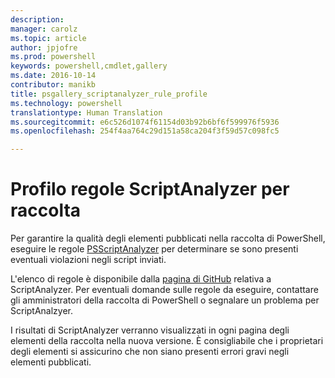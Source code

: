 ```yaml
---
description: 
manager: carolz
ms.topic: article
author: jpjofre
ms.prod: powershell
keywords: powershell,cmdlet,gallery
ms.date: 2016-10-14
contributor: manikb
title: psgallery_scriptanalyzer_rule_profile
ms.technology: powershell
translationtype: Human Translation
ms.sourcegitcommit: e6c526d1074f61154d03b92b6bf6f599976f5936
ms.openlocfilehash: 254f4aa764c29d151a58ca204f3f59d57c098fc5

---
```


# Profilo regole ScriptAnalyzer per raccolta
Per garantire la qualità degli elementi pubblicati nella raccolta di PowerShell, eseguire le regole [PSScriptAnalyzer](https://github.com/PowerShell/PSScriptAnalyzer) per determinare se sono presenti eventuali violazioni negli script inviati.

L'elenco di regole è disponibile dalla [pagina di GitHub](https://github.com/PowerShell/PSScriptAnalyzer/blob/development/Engine/Settings/PSGallery.psd1) relativa a ScriptAnalyzer.
Per eventuali domande sulle regole da eseguire, contattare gli amministratori della raccolta di PowerShell o segnalare un problema per ScriptAnalzyer.

I risultati di ScriptAnalyzer verranno visualizzati in ogni pagina degli elementi della raccolta nella nuova versione. È consigliabile che i proprietari degli elementi si assicurino che non siano presenti errori gravi negli elementi pubblicati.




<!--HONumber=Oct16_HO2-->



